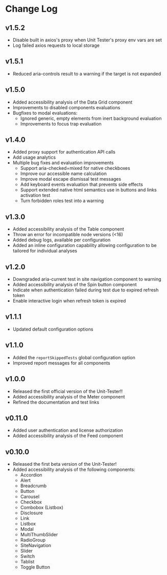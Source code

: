 # Change Log

## v1.5.2

- Disable built in axios's proxy when Unit Tester's proxy env vars are set
- Log failed axios requests to local storage

## v1.5.1

- Reduced aria-controls result to a warning if the target is not expanded

## v1.5.0

- Added accessibility analysis of the Data Grid component
- Improvements to disabled components evaluations
- Bugfixes to modal evaluations:
  - Ignored generic, empty elements from inert background evaluation
  - Improvements to focus trap evaluation

## v1.4.0

- Added proxy support for authentication API calls
- Add usage analytics
- Multiple bug fixes and evaluation improvements
  - Support aria-checked=mixed for native checkboxes
  - Improve our accessible name calculation
  - Improve modal escape dismissal test messages
  - Add keyboard events evaluation that prevents side effects
  - Support extended native html semantics use in buttons and links activation test
  - Turn forbidden roles test into a warning

## v1.3.0

- Added accessibility analysis of the Table component
- Throw an error for incompatible node versions (<16)
- Added debug logs, available per configuration
- Added an inline configuration capability allowing configuration to be tailored for individual analyses

## v1.2.0

- Downgraded aria-current test in site navigation component to warning
- Added accessibility analysis of the Spin button component
- Indicate when authentication failed during test due to expired refresh token
- Enable interactive login when refresh token is expired

## v1.1.1

- Updated default configuration options

## v1.1.0

- Added the `reportSkippedTests` global configuration option
- Improved report messages for all components

## v1.0.0

- Released the first official version of the Unit-Tester!!
- Added accessibility analysis of the Meter component
- Refined the documentation and test links

## v0.11.0

- Added user authentication and license authorization
- Added accessibility analysis of the Feed component

## v0.10.0

- Released the first beta version of the Unit-Tester!
- Added accessibility analysis of the following components:
  - Accordion
  - Alert
  - Breadcrumb
  - Button
  - Carousel
  - Checkbox
  - Combobox (Listbox)
  - Disclosure
  - Link
  - Listbox
  - Modal
  - MultiThumbSlider
  - RadioGroup
  - SiteNavigation
  - Slider
  - Switch
  - Tablist
  - Toggle Button
